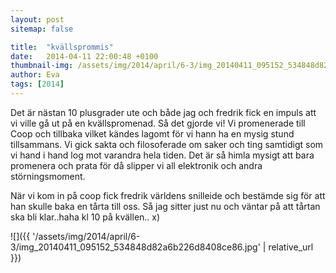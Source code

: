 ```yaml
---
layout: post
sitemap: false

title:  "kvällsprommis"
date:   2014-04-11 22:00:48 +0100
thumbnail-img: /assets/img/2014/april/6-3/img_20140411_095152_534848d82a6b226d8408ce86.jpg
author: Eva
tags: [2014]
---
```


Det är nästan 10 plusgrader ute och både jag och fredrik fick en impuls att vi ville gå ut på en kvällspromenad. Så det gjorde vi! Vi promenerade till Coop och tillbaka vilket kändes lagomt för vi hann ha en mysig stund tillsammans. Vi gick sakta och filosoferade om saker och ting samtidigt som vi hand i hand log mot varandra hela tiden. Det är så himla mysigt att bara promenera och prata för då slipper vi all elektronik och andra störningsmoment.  

När vi kom in på coop fick fredrik världens snilleide och bestämde sig för att han skulle baka en tårta till oss. Så jag sitter just nu och väntar på att tårtan ska bli klar..haha kl 10 på kvällen.. x)

![]({{ '/assets/img/2014/april/6-3/img_20140411_095152_534848d82a6b226d8408ce86.jpg'  | relative_url }})

